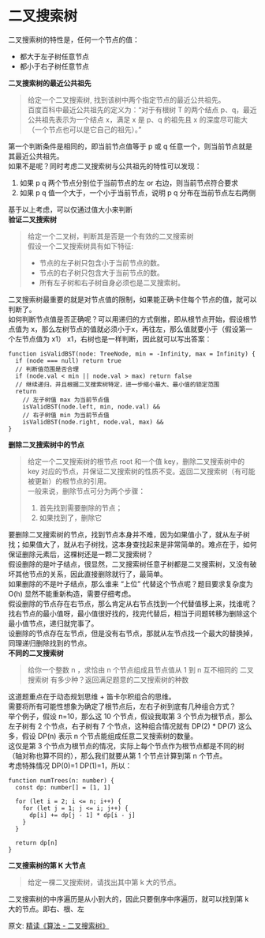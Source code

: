 # 二叉搜索树
二叉搜索树的特性是，任何一个节点的值：
- 都大于左子树任意节点
- 都小于右子树任意节点

**二叉搜索树的最近公共祖先**  
> 给定一个二叉搜索树, 找到该树中两个指定节点的最近公共祖先。  
百度百科中最近公共祖先的定义为：“对于有根树 T 的两个结点 p、q，最近公共祖先表示为一个结点 x，满足 x 是 p、q 的祖先且 x 的深度尽可能大（一个节点也可以是它自己的祖先）。”

第一个判断条件是相同的，即当前节点值等于 p 或 q 任意一个，则当前节点就是其最近公共祖先。  
如果不是呢？同时考虑二叉搜索树与公共祖先的特性可以发现：
1. 如果 p q 两个节点分别位于当前节点的左 or 右边，则当前节点符合要求
2. 如果 p q 值一个大于，一个小于当前节点，说明 p q 分布在当前节点左右两侧

基于以上考虑，可以仅通过值大小来判断  
**验证二叉搜索树**  
> 给定一个二叉树，判断其是否是一个有效的二叉搜索树  
假设一个二叉搜索树具有如下特征:  
> - 节点的左子树只包含小于当前节点的数。
> - 节点的右子树只包含大于当前节点的数。
> - 所有左子树和右子树自身必须也是二叉搜索树。

二叉搜索树最重要的就是对节点值的限制，如果能正确卡住每个节点的值，就可以判断了。  
如何判断节点值是否正确呢？可以用递归的方式倒推，即从根节点开始，假设根节点值为 x，那么左树节点的值就必须小于x，再往左，那么值就要小于（假设第一个左节点值为 x1） x1，右树也是一样判断，因此就可以写出答案：  
``` 
function isValidBST(node: TreeNode, min = -Infinity, max = Infinity) {
  if (node === null) return true
  // 判断值范围是否合理
  if (node.val < min || node.val > max) return false
  // 继续递归，并且根据二叉搜索树特定，进一步缩小最大、最小值的锁定范围
  return 
    // 左子树值 max 为当前节点值
    isValidBST(node.left, min, node.val) &&
    // 右子树值 min 为当前节点值
    isValidBST(node.right, node.val, max) &&
}
```
**删除二叉搜索树中的节点**  
> 给定一个二叉搜索树的根节点 root 和一个值 key，删除二叉搜索树中的 key 对应的节点，并保证二叉搜索树的性质不变。返回二叉搜索树（有可能被更新）的根节点的引用。  
一般来说，删除节点可分为两个步骤：
> 1. 首先找到需要删除的节点；
> 2. 如果找到了，删除它

要删除二叉搜索树的节点，找到节点本身并不难，因为如果值小了，就从左子树找；如果值大了，就从右子树找，这本身查找起来是非常简单的。难点在于，如何保证删除元素后，这棵树还是一颗二叉搜索树？  
假设删除的是叶子结点，很显然，二叉搜索树任意子树都是二叉搜索树，又没有破坏其他节点的关系，因此直接删除就行了，最简单。  
如果删除的不是叶子结点，那么谁来 “上位” 代替这个节点呢？题目要求复杂度为 O(h) 显然不能重新构造，需要仔细考虑。  
 假设删除的节点存在右节点，那么肯定从右节点找到一个代替值移上来，找谁呢？找右节点的最小值呀，最小值很好找的，找完代替后，相当于问题转移为删除这个最小值节点，递归就完事了。  
设删除的节点存在左节点，但是没有右节点，那就从左节点找一个最大的替换掉，同理递归删除找到的节点。  
**不同的二叉搜索树**  
> 给你一个整数 n ，求恰由 n 个节点组成且节点值从 1 到 n 互不相同的 二叉搜索树 有多少种？返回满足题意的二叉搜索树的种数

这道题重点在于动态规划思维 + 笛卡尔积组合的思维。  
需要将所有可能性想象为确定了根节点后，左右子树到底有几种组合方式？  
举个例子，假设 n=10，那么这 10 个节点，假设我取第 3 个节点为根节点，那么左子树有 2 个节点，右子树有 7 个节点，这种组合情况就有 DP(2) * DP(7) 这么多，假设 DP(n) 表示 n 个节点能组成任意二叉搜索树的数量。  
这仅是第 3 个节点为根节点的情况，实际上每个节点作为根节点都是不同的树（轴对称也算不同的），那么我们就要从第 1 个节点计算到第 n 个节点。  
考虑特殊情况 DP(0)=1 DP(1)=1，所以：  
``` 
function numTrees(n: number) {
  const dp: number[] = [1, 1]

  for (let i = 2; i <= n; i++) {
    for (let j = 1; j <= i; j++) {
      dp[i] += dp[j - 1] * dp[i - j]
    }
  }

  return dp[n]
}
```
**二叉搜索树的第 K 大节点**  
> 给定一棵二叉搜索树，请找出其中第 k 大的节点。

二叉搜索树的中序遍历是从小到大的，因此只要倒序中序遍历，就可以找到第 k 大的节点。即右、根、左


原文: 
[精读《算法 - 二叉搜索树》](https://github.com/ascoders/weekly/blob/master/%E7%AE%97%E6%B3%95/203.%E7%B2%BE%E8%AF%BB%E3%80%8A%E7%AE%97%E6%B3%95%20-%20%E4%BA%8C%E5%8F%89%E6%90%9C%E7%B4%A2%E6%A0%91%E3%80%8B.md)

